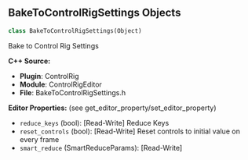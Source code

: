 ## BakeToControlRigSettings Objects

```python
class BakeToControlRigSettings(Object)
```

Bake to Control Rig Settings

**C++ Source:**

- **Plugin**: ControlRig
- **Module**: ControlRigEditor
- **File**: BakeToControlRigSettings.h

**Editor Properties:** (see get_editor_property/set_editor_property)

- ``reduce_keys`` (bool):  [Read-Write] Reduce Keys
- ``reset_controls`` (bool):  [Read-Write] Reset controls to initial value on every frame
- ``smart_reduce`` (SmartReduceParams):  [Read-Write]

<a id="unreal.ControlRigBlueprintLibrary"></a>